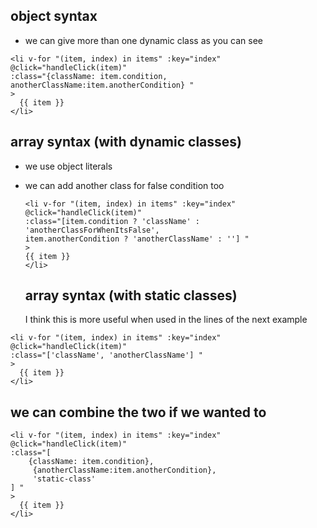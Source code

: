 ## object syntax

- we can give more than one dynamic class as you can see

```
<li v-for "(item, index) in items" :key="index"
@click="handleClick(item)"
:class="{className: item.condition, anotherClassName:item.anotherCondition} "
>
  {{ item }}
</li>
```

## array syntax (with dynamic classes)

- we use object literals
- we can add another class for false condition too

  ```
  <li v-for "(item, index) in items" :key="index"
  @click="handleClick(item)"
  :class="[item.condition ? 'className' : 'anotherClassForWhenItsFalse',
  item.anotherCondition ? 'anotherClassName' : ''] "
  >
  {{ item }}
  </li>
  ```

  ## array syntax (with static classes)

  I think this is more useful when used in the lines of the next example

```
<li v-for "(item, index) in items" :key="index"
@click="handleClick(item)"
:class="['className', 'anotherClassName'] "
>
  {{ item }}
</li>
```

## we can combine the two if we wanted to

```
<li v-for "(item, index) in items" :key="index"
@click="handleClick(item)"
:class="[
    {className: item.condition},
     {anotherClassName:item.anotherCondition},
     'static-class'
] "
>
  {{ item }}
</li>
```
